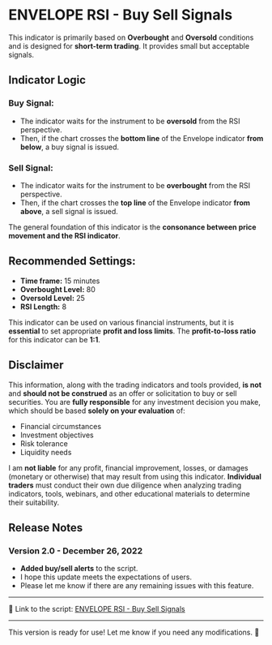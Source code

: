 # ENVELOPE RSI - Buy Sell Signals

This indicator is primarily based on **Overbought** and **Oversold** conditions and is designed for **short-term trading**. It provides small but acceptable signals.

## Indicator Logic

### Buy Signal:
- The indicator waits for the instrument to be **oversold** from the RSI perspective.
- Then, if the chart crosses the **bottom line** of the Envelope indicator **from below**, a buy signal is issued.

### Sell Signal:
- The indicator waits for the instrument to be **overbought** from the RSI perspective.
- Then, if the chart crosses the **top line** of the Envelope indicator **from above**, a sell signal is issued.

The general foundation of this indicator is the **consonance between price movement and the RSI indicator**.

## Recommended Settings:
- **Time frame:** 15 minutes
- **Overbought Level:** 80
- **Oversold Level:** 25
- **RSI Length:** 8

This indicator can be used on various financial instruments, but it is **essential** to set appropriate **profit and loss limits**. The **profit-to-loss ratio** for this indicator can be **1:1**.

## **Disclaimer**
This information, along with the trading indicators and tools provided, **is not** and **should not be construed** as an offer or solicitation to buy or sell securities. You are **fully responsible** for any investment decision you make, which should be based **solely on your evaluation** of:
- Financial circumstances
- Investment objectives
- Risk tolerance
- Liquidity needs

I am **not liable** for any profit, financial improvement, losses, or damages (monetary or otherwise) that may result from using this indicator. **Individual traders** must conduct their own due diligence when analyzing trading indicators, tools, webinars, and other educational materials to determine their suitability.

## **Release Notes**
### Version 2.0 - December 26, 2022
- **Added buy/sell alerts** to the script.
- I hope this update meets the expectations of users.
- Please let me know if there are any remaining issues with this feature.

---

🔗 Link to the script: [ENVELOPE RSI - Buy Sell Signals](https://www.tradingview.com/script/nVvltKvo-ENVELOPE-RSI-Buy-Sell-Signals/)

---

This version is ready for use! Let me know if you need any modifications. 🚀
